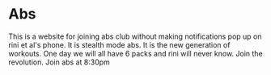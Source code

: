 # Abs
This is a website for joining abs club without making notifications pop up on rini et al's phone.
It is stealth mode abs.
It is the new generation of workouts.
One day we will all have 6 packs and rini will never know.
Join the revolution.
Join abs at 8:30pm
